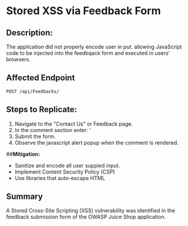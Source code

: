 # Stored XSS via Feedback Form

## Description:
The application did not properly encode user in put. allowing JavaScript code to be injected into the feedbqack form and executed in users' browsers.

## Affected Endpoint
`POST /api/Feedbacks/`

## **Steps to Replicate:**
1. Navigate to the "Contact Us" or Feedback page.
2. In the comment section enter: '<script>alert('XSS')</script>
3. Submit the form.
4. Observe the javascript alert popup when the comment is rendered.


##**Mitigation:**
- Sanitize and encode all user suppied input.
- Implement Content Security Policy (CSP)
- Use libraries that auto-escape HTML

## Summary
A Stored Cross-Site Scripting (XSS) vulnerability was identified in the feedback submission form of the OWASP Juice Shop application.
